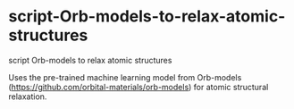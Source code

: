 # script-Orb-models-to-relax-atomic-structures
script Orb-models to relax atomic structures


Uses the pre-trained machine learning model from Orb-models (https://github.com/orbital-materials/orb-models) for atomic structural relaxation.
